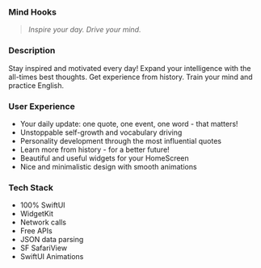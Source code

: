 ### Mind Hooks

> *Inspire your day. Drive your mind.*

### Description
Stay inspired and motivated every day! Expand your intelligence with the all-times best thoughts. Get experience from history. Train your mind and practice English.

### User Experience
* Your daily update: one quote, one event, one word - that matters!
* Unstoppable self-growth and vocabulary driving
* Personality development through the most influential quotes
* Learn more from history - for a better future! 
* Beautiful and useful widgets for your HomeScreen
* Nice and minimalistic design with smooth animations

### Tech Stack
* 100% SwiftUI 
* WidgetKit
* Network calls
* Free APIs
* JSON data parsing
* SF SafariView
* SwiftUI Animations
